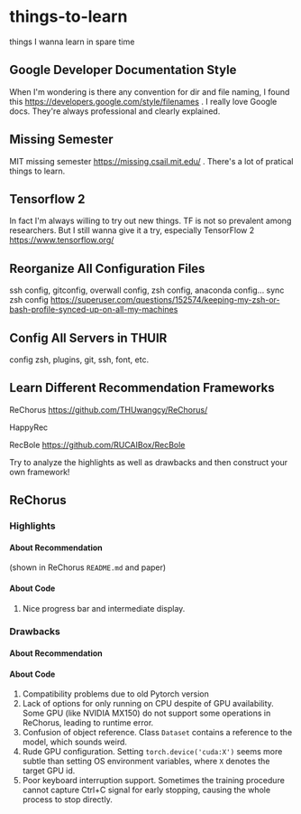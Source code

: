 # things-to-learn

things I wanna learn in spare time

## Google Developer Documentation Style
When I'm wondering is there any convention for dir and file naming, I found this https://developers.google.com/style/filenames .
I really love Google docs. They're always professional and clearly explained.

## Missing Semester
MIT missing semester https://missing.csail.mit.edu/ . There's a lot of pratical things to learn.

## Tensorflow 2
In fact I'm always willing to try out new things. TF is not so prevalent among researchers. But I still wanna give it a try, especially TensorFlow 2
https://www.tensorflow.org/

## Reorganize All Configuration Files
ssh config, gitconfig, overwall config, zsh config, anaconda config...
sync zsh config https://superuser.com/questions/152574/keeping-my-zsh-or-bash-profile-synced-up-on-all-my-machines

## Config All Servers in THUIR
config zsh, plugins, git, ssh, font, etc.

## Learn Different Recommendation Frameworks
ReChorus https://github.com/THUwangcy/ReChorus/

HappyRec

RecBole https://github.com/RUCAIBox/RecBole

Try to analyze the highlights as well as drawbacks and then construct your own framework!

## ReChorus
### Highlights
#### About Recommendation
(shown in ReChorus `README.md` and paper)

#### About Code
1. Nice progress bar and intermediate display.

### Drawbacks
#### About Recommendation

#### About Code
1. Compatibility problems due to old Pytorch version
2. Lack of options for only running on CPU despite of GPU availability. Some GPU (like NVIDIA MX150) do not support some operations in ReChorus, leading to runtime error.
3. Confusion of object reference. Class `Dataset` contains a reference to the model, which sounds weird.
4. Rude GPU configuration. Setting `torch.device('cuda:X')` seems more subtle than setting OS environment variables, where `X` denotes the target GPU id.
5. Poor keyboard interruption support. Sometimes the training procedure cannot capture Ctrl+C signal for early stopping, causing the whole process to stop directly.
